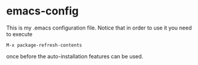 # emacs-config

This is my .emacs configuration file. Notice that in order to use it you need to execute

```
M-x package-refresh-contents
```

once before the auto-installation features can be used.
